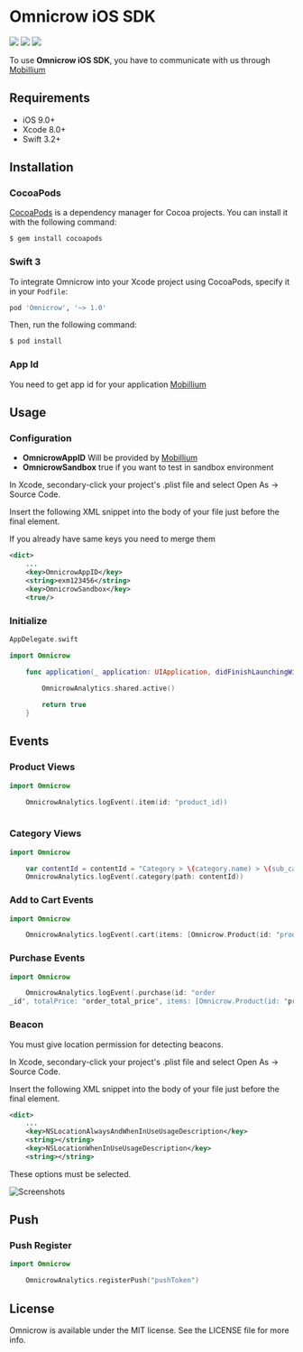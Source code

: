# Omnicrow iOS SDK


![](https://img.shields.io/badge/platform-ios-green.svg)
![](https://img.shields.io/badge/swift-3.2%2B-brightgreen.svg?style=flat)
![](https://img.shields.io/badge/Xcode-8.0+-red.svg)


To use **Omnicrow iOS SDK**, you have to communicate with us through [Mobillium](http://www.mobillium.com)


## Requirements

- iOS 9.0+
- Xcode 8.0+
- Swift 3.2+

## Installation

### CocoaPods
[CocoaPods](http://cocoapods.org) is a dependency manager for Cocoa projects. You can install it with the following command:

```bash
$ gem install cocoapods
```

### Swift 3

To integrate Omnicrow into your Xcode project using CocoaPods, specify it in your `Podfile`:

```ruby
pod 'Omnicrow', '~> 1.0'
```

Then, run the following command:

```bash
$ pod install
```
### App Id

You need to get app id for your application [Mobillium](http://www.mobillium.com)

## Usage

### Configuration


* **OmnicrowAppID** Will be provided by [Mobillium](http://www.mobillium.com)
* **OmnicrowSandbox** true if you want to test in sandbox environment


In Xcode, secondary-click your project's .plist file and select Open As -> Source Code.

Insert the following XML snippet into the body of your file just before the final </dict> element.

If you already have same keys you need to merge them

```xml
<dict>
	...
	<key>OmnicrowAppID</key>
	<string>exm123456</string>
	<key>OmnicrowSandbox</key>
	<true/>
```

### Initialize

```swift
AppDelegate.swift

import Omnicrow

    func application(_ application: UIApplication, didFinishLaunchingWithOptions launchOptions: [UIApplicationLaunchOptionsKey : Any]? = nil) -> Bool {
        
        OmnicrowAnalytics.shared.active()

        return true
    }

```

## Events
### Product Views

```swift
import Omnicrow

	OmnicrowAnalytics.logEvent(.item(id: "product_id))
	
```

### Category Views

```swift
import Omnicrow

	var contentId = contentId = "Category > \(category.name) > \(sub_category.name) > \("...")"
	OmnicrowAnalytics.logEvent(.category(path: contentId))

```

### Add to Cart Events

```swift
import Omnicrow

	OmnicrowAnalytics.logEvent(.cart(items: [Omnicrow.Product(id: "product_id, quantity: "product_quantity", price: "product_price)]))

```

### Purchase Events

```swift
import Omnicrow

	OmnicrowAnalytics.logEvent(.purchase(id: "order
_id", totalPrice: "order_total_price", items: [Omnicrow.Product(id: "product_id", quantity: "product_quantity", price: "product_price")]))

```

### Beacon

You must give location permission for detecting beacons.

In Xcode, secondary-click your project's .plist file and select Open As -> Source Code.

Insert the following XML snippet into the body of your file just before the final </dict> element.

```xml
<dict>
	...
	<key>NSLocationAlwaysAndWhenInUseUsageDescription</key>
	<string></string>
	<key>NSLocationWhenInUseUsageDescription</key>
	<string></string>
```
These options must be selected.

![Screenshots](https://github.com/mobillium/omnicrow-ios/blob/master/capabilities.png)

## Push
### Push Register

```swift
import Omnicrow

	OmnicrowAnalytics.registerPush("pushToken")

```

## License

Omnicrow is available under the MIT license. See the LICENSE file for more info.

